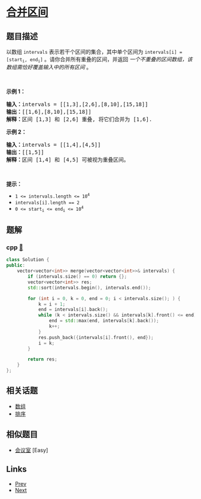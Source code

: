 
# [合并区间](https://leetcode-cn.com/problems/merge-intervals)

## 题目描述

<p>以数组 <code>intervals</code> 表示若干个区间的集合，其中单个区间为 <code>intervals[i] = [start<sub>i</sub>, end<sub>i</sub>]</code> 。请你合并所有重叠的区间，并返回&nbsp;<em>一个不重叠的区间数组，该数组需恰好覆盖输入中的所有区间</em>&nbsp;。</p>

<p>&nbsp;</p>

<p><strong>示例 1：</strong></p>

<pre>
<strong>输入：</strong>intervals = [[1,3],[2,6],[8,10],[15,18]]
<strong>输出：</strong>[[1,6],[8,10],[15,18]]
<strong>解释：</strong>区间 [1,3] 和 [2,6] 重叠, 将它们合并为 [1,6].
</pre>

<p><strong>示例&nbsp;2：</strong></p>

<pre>
<strong>输入：</strong>intervals = [[1,4],[4,5]]
<strong>输出：</strong>[[1,5]]
<strong>解释：</strong>区间 [1,4] 和 [4,5] 可被视为重叠区间。</pre>

<p>&nbsp;</p>

<p><strong>提示：</strong></p>

<ul>
	<li><code>1 &lt;= intervals.length &lt;= 10<sup>4</sup></code></li>
	<li><code>intervals[i].length == 2</code></li>
	<li><code>0 &lt;= start<sub>i</sub> &lt;= end<sub>i</sub> &lt;= 10<sup>4</sup></code></li>
</ul>


## 题解

### cpp [🔗](merge-intervals.cpp) 
```cpp
class Solution {
public:
    vector<vector<int>> merge(vector<vector<int>>& intervals) {
        if (intervals.size() == 0) return {};
        vector<vector<int>> res;
        std::sort(intervals.begin(), intervals.end());

        for (int i = 0, k = 0, end = 0; i < intervals.size(); ) {
            k = i + 1;
            end = intervals[i].back();
            while (k < intervals.size() && intervals[k].front() <= end) {
                end = std::max(end, intervals[k].back());
                k++;
            }
            res.push_back({intervals[i].front(), end});
            i = k;
        }

        return res;
    }
};
```


## 相关话题

- [数组](../../tags/array.md) 
- [排序](../../tags/sorting.md) 


## 相似题目

- [会议室](../meeting-rooms/README.md)  [Easy] 


## Links

- [Prev](../jump-game/README.md) 
- [Next](../length-of-last-word/README.md) 

